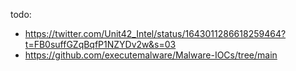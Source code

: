 todo:
- https://twitter.com/Unit42_Intel/status/1643011286618259464?t=FB0suffGZqBqfP1NZYDv2w&s=03
- https://github.com/executemalware/Malware-IOCs/tree/main
